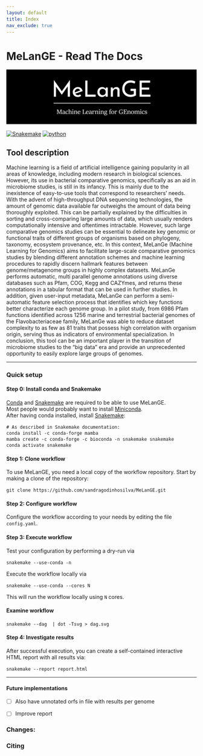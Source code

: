 ```yaml
---
layout: default
title: Index
nav_exclude: true
---
```


# MeLanGE - Read The Docs 

![Header](bitmap3.jpeg)


[![Snakemake](https://img.shields.io/badge/snakemake-≥5.31-brightgreen.svg)](https://snakemake.bitbucket.io)
[![python](https://img.shields.io/badge/python-≥3.8-brightgreen.svg)](https://www.python.org/)


## Tool description
Machine learning is a field of artificial intelligence gaining popularity in all areas of knowledge, including modern research in biological sciences. However, its use in bacterial comparative genomics, specifically as an aid in microbiome studies, is still in its infancy. This is mainly due to the inexistence of easy-to-use tools that correspond to researchers’ needs. With the advent of high-throughput DNA sequencing technologies, the amount of genomic data available far outweighs the amount of data being thoroughly exploited. This can be partially explained by the difficulties in sorting and cross-comparing large amounts of data, which usually renders computationally intensive and oftentimes intractable. However, such large comparative genomics studies can be essential to delineate key genomic or functional traits of different groups of organisms based on phylogeny, taxonomy, ecosystem provenance, etc. In this context, MeLanGe (Machine Learning for Genomics) aims to facilitate large-scale comparative genomics studies by blending different annotation schemes and machine learning procedures to rapidly discern hallmark features between genome/metagenome groups in highly complex datasets. MeLanGe performs automatic, multi parallel genome annotations using diverse databases such as Pfam, COG, Kegg and CAZYmes, and returns these annotations in a tabular format that can be used in further studies. In addition, given user-input metadata, MeLanGe can perform a semi-automatic feature selection process that identifies which key functions better characterize each genome group. In a pilot study, from 6986 Pfam functions identified across 1256 marine and terrestrial bacterial genomes of the Flavobacteriaceae family, MeLanGe was able to reduce dataset complexity to as few as 81 traits that possess high correlation with organism origin, serving thus as indicators of environmental specialization. In conclusion, this tool can be an important player in the transition of microbiome studies to the “big data” era and provide an unprecedented opportunity to easily explore large groups of genomes. 

* * *

### Quick setup

#### Step 0: Install conda and Snakemake
[Conda](https://conda.io/docs/) and
[Snakemake](https://snakemake.readthedocs.io) are required to be able to use
MeLanGE. \
Most people would probably want to install
[Miniconda](https://conda.io/miniconda.html). \
After having conda installed, install [Snakemake](https://snakemake.readthedocs.io/en/stable/getting_started/installation.html):

    # As described in Snakemake documentation:
    conda install -c conda-forge mamba
    mamba create -c conda-forge -c bioconda -n snakemake snakemake
    conda activate snakemake


#### Step 1: Clone workflow
To use MeLanGE, you need a local copy of the workflow repository. Start by
making a clone of the repository: 

    git clone https://github.com/sandragodinhosilva/MeLanGE.git

#### Step 2: Configure workflow
Configure the workflow according to your needs by editing the file
`config.yaml`.

#### Step 3: Execute workflow
Test your configuration by performing a dry-run via

    snakemake --use-conda -n

Execute the workflow locally via

    snakemake --use-conda --cores N

This will run the workflow locally using `N` cores. 

#### Examine workflow

    snakemake --dag  | dot -Tsvg > dag.svg

#### Step 4: Investigate results
After successful execution, you can create a self-contained interactive HTML report with all results via:

    snakemake --report report.html

* * *

#### Future implementations
- [ ] Also have unnotated orfs in file with results per genome
- [ ] Improve report


### Changes:

### Citing

